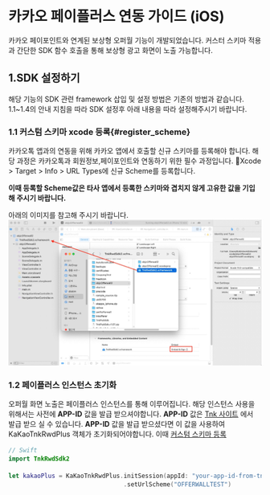 # 카카오 페이플러스 연동 가이드 (iOS)

카카오 페이포인트와 연계된 보상형 오퍼월 기능이 개발되었습니다. 커스터 스키마 적용과 간단한 SDK 함수 호출을 통해 보상형 광고 화면이 노출 가능합니다.

## 1.SDK 설정하기

해당 기능의 SDK 관련 framework 삽입 및 설정 방법은 기존의 방법과 같습니다. 1.1~1.4의 안내 지침을 따라 SDK 설정후 아래 내용을 따라 설정해주시기 바랍니다.

### 1.1 커스텀 스키마 xcode 등록{#register_scheme}

카카오톡 앱과의 연동을 위해 카카오 앱에서 호출할 신규 스키마를 등록해야 합니다. 해당 과정은 카카오톡과 회원정보,페이포인트와 연동하기 위한 필수 과정입니다.
Xcode > Target > Info > URL Types에 신규 Scheme를 등록합니다.

**이때 등록할 Scheme값은 타사 앱에서 등록한 스키마와 겹치지 않게 고유한 값을 기입해 주시기 바랍니다.**

아래의 이미지를 참고해 주시기 바랍니다.
![change scheme](./img/framework_embed.jpg)

### 1.2 페이플러스 인스턴스 초기화

오퍼월 화면 노출은 페이플러스 인스턴스를 통해 이루어집니다. 해당 인스턴스 사용을 위해서는 사전에 **APP-ID** 값을 발급 받으셔야합니다.  **APP-ID** 값은 [Tnk 사이트](https://tnkfactory.com) 에서 발급 받으 실 수 있습니다. **APP-ID** 값을 발급 받으셨다면 이 값을 사용하여 KaKaoTnkRwdPlus 객체가 초기화되어야합니다.
이때 [커스텀 스키마 등록](#register_scheme)

```swift
// Swift
import TnkRwdSdk2

let kakaoPlus = KaKaoTnkRwdPlus.initSession(appId: "your-app-id-from-tnk-site")
                                .setUrlScheme("OFFERWALLTEST")
```
